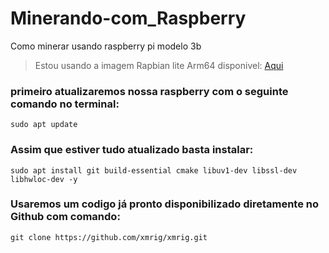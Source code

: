 # Minerando-com_Raspberry
Como minerar usando raspberry pi modelo 3b 
> Estou usando a imagem Rapbian lite Arm64 disponivel: [Aqui](https://downloads.raspberrypi.org/raspios_lite_arm64/images/raspios_lite_arm64-2021-11-08/2021-10-30-raspios-bullseye-arm64-lite.zip)

### primeiro atualizaremos nossa raspberry com o seguinte comando no terminal:
```shell
sudo apt update
```
### Assim que estiver tudo atualizado basta instalar:
```shell
sudo apt install git build-essential cmake libuv1-dev libssl-dev libhwloc-dev -y
```
### Usaremos um codigo já pronto disponibilizado diretamente no Github com comando:
```shell
git clone https://github.com/xmrig/xmrig.git
```
